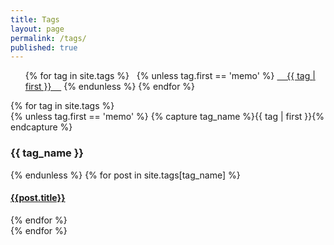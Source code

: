 ```yaml
---
title: Tags
layout: page
permalink: /tags/
published: true
---
```


<ul class="tag-cloud">
{% for tag in site.tags %}
  <span style="font-size: {{ tag | last | size | times: 700 | divided_by: site.tags.size | plus: 70  }}%">
{% unless tag.first == 'memo' %}
    <a href="#{{ tag | first | slugize }}">
      {{ tag | first }}
    </a> {% endunless %}
  </span>
{% endfor %}
</ul>

<div id="archives">
{% for tag in site.tags %}
  <div class="archive-group">
{% unless tag.first == 'memo' %}
    {% capture tag_name %}{{ tag | first }}{% endcapture %}
    <h3 id="#{{ tag_name | slugize }}">{{ tag_name }}</h3>
    <a name="{{ tag_name | slugize }}"></a>
{% endunless %}
    {% for post in site.tags[tag_name] %}
    <article class="archive-item">
      <h4><a href="{{site.baseurl}}{{ post.url }}">{{post.title}}</a></h4>
    </article>
    {% endfor %}
  </div>
{% endfor %}
</div>
